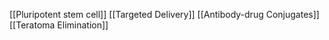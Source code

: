 [[Pluripotent stem cell]]
[[Targeted Delivery]]
[[Antibody-drug Conjugates]]
[[Teratoma Elimination]]
